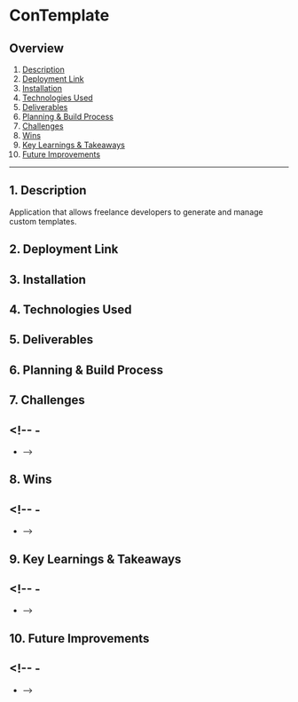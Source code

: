 # ConTemplate

<!-- <img src="" alt="" width="250">
<sub> image source: []()</sub> -->

## Overview

1. [Description](#description)
2. [Deployment Link](#deployment-link)
3. [Installation](#installation)
4. [Technologies Used](#technologies)
5. [Deliverables](#deliverables)
6. [Planning & Build Process](#planning)
7. [Challenges](#challenges)
8. [Wins](#wins)
9. [Key Learnings & Takeaways](#takeaways)
10. [Future Improvements](#future-improvements)

---

## <a name="description"></a> 1. Description

Application that allows freelance developers to generate and manage custom templates.

<!-- <img src="" alt="" width="250">
<sub> image source: []()</sub> -->

## <a name="deployment-link"></a> 2. Deployment Link

## <a name="installation"></a> 3. Installation

## <a name="technologies"></a> 4. Technologies Used

<!-- ### Core Technologies

### Key Dependencies

### UI and Design

- **Fonts**:

- **Icons**:


### Development Tools


### Resources and tutorials -->

## <a name="deliverables"></a> 5. Deliverables

<!--
### MVP

### Potential Extra Features / Stretch Goals

### User Stories -->

## <a name="planning"></a> 6. Planning & Build Process

<!-- bronze plan | silver plan | gold plan

<img src="" alt="wireframe" width="250"> -->

## <a name="challenges"></a> 7. Challenges

## <!-- -

- -->

## <a name="wins"></a> 8. Wins

## <!-- -

- -->

## <a name="takeaways"></a> 9. Key Learnings & Takeaways

## <!-- -

- -->

## <a name="future-improvements"></a> 10. Future Improvements

## <!-- -

- -->

<!--
rails: usually classic mvc file structure i.e. component driven approach (controller, models, views)

angular: feature-based approach -> proposals, docs, homepage etc to organise code




---------------------------------------------------------------------------------------------
BUILD PROCESS
---------------------------------------------------------------------------------------------
13/08/2025

- generate Angular Frontend using [Angular CLI](https://github.com/angular/angular-cli)

```zsh
ng new angular frontend
```


15/08/2025
- add homepage component, using angular cli

```zsh
ng g c homepage
```

- add route for homepage
- create github repo and link to local repo
- push project up to github

- add documents component using angular cli


---------------------------------------------------------------------------------------------
resources
---------------------------------------------------------------------------------------------

youtube
- [Master Angular in 90 Minutes with This Crash Course](https://www.youtube.com/watch?v=oUmVFHlwZsI&t=110s) by [Code with Ahsan](https://www.youtube.com/@CodeWithAhsan)

udemy
- [React JS + Angular + Rails 5 Bootcamp](https://www.udemy.com/course/angular-on-rails-course/) by [Jordan Hudgens](https://www.udemy.com/user/jordanhudgens/)
- [Angular - The Complete Guide (2025 Edition)](https://www.udemy.com/course/the-complete-guide-to-angular-2/) by [Maximilian Schwarzmüller](https://www.udemy.com/user/maximilian-schwarzmuller/)



 -->
